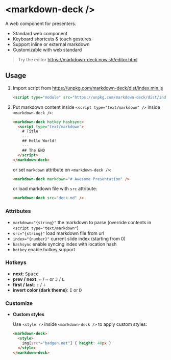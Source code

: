 # &lt;markdown-deck />

A web component for presenters.

- Standard web component
- Keyboard shortcuts & touch gestures
- Support inline or external markdown
- Customizable with web standard

> Try the editor  https://markdown-deck.now.sh/editor.html

## Usage

1. Import script from https://unpkg.com/markdown-deck/dist/index.min.js

    ```html
    <script type="module" src="https://unpkg.com/markdown-deck/dist/index.min.js"></script>
    ```

2. Put markdown content inside `<script type="text/markdown" />` inside `<markdown-deck />`:

    ```html
    <markdown-deck hotkey hashsync>
      <script type="text/markdown">
        # Title
        ---
        ## Hello World!
        ---
        ## The END
      </script>
    </markdown-deck>
    ```

    or set `markdown` attribute on `<markdown-deck />`:

    ```html
    <markdown-deck markdown="# Awesome Presentation" />
    ```

    or load markdown file with `src` attribute:

    ```html
    <markdown-deck src="deck.md" />
    ```

### Attributes

- `markdown="{string}"` the markdown to parse (override contents in `<script type="text/markdown"`)
- `src="{string}"` load markdown file from url
- `index="{number}"` current slide index (starting from 0)
- `hashsync` enable syncing index with location hash
- `hotkey` enable hotkey support

### Hotkeys

- __next__: <kbd>Space</kbd>
- __prev / next__: <kbd>⇦</kbd> / <kbd>⇨</kbd> or <kbd>J</kbd> / <kbd>L</kbd>
- __first / last__: <kbd>⇧</kbd> / <kbd>⇩</kbd>
- __invert color (dark theme)__: <kbd>I</kbd> or <kbd>D</kbd>

### Customize

- __Custom styles__

    Use `<style />` inside `<markdown-deck />` to apply custom styles:

    ```html
    <markdown-deck>
      <style>
        img[src*="badgen.net"] { height: 40px }
      </style>
    </markdown-deck>
    ```
